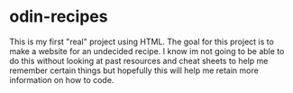 # odin-recipes
This is my first "real" project using HTML. The goal for this project is to make a website for an undecided recipe. I know im not going to be able to do this without looking at past resources and cheat sheets to help me remember certain things but hopefully this will help me retain more information on how to code.